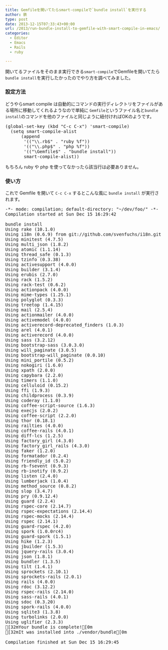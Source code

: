 ```yaml
---
title: Gemfileを開いてたらsmart-compileで`bundle install`を実行する
author: 鉄
type: post
date: 2013-12-15T07:33:43+00:00
url: /2013/run-bundle-install-to-gemfile-with-smart-compile-in-emacs/
categories:
  - Editor
  - Emacs
  - Rails
  - ruby

---
```

開いてるファイルをそのまま実行できる`smart-compile`でGemfileを開いてたら`bundle install`を実行したかったのでやり方を調べてみました。

### 設定方法

どうやらsmart compile は自動的にコマンドの実行ディレクトリをファイルがある場所に移動してくれるようなので単純に `Gemfile`というファイル名と`bundle install`のコマンドを他のファイルと同じように紐付ければOKのようです。

<pre class="lang:lisp decode:true " title="~/.emacs.c/inits/30-smart-compile.el" >(global-set-key (kbd "C-c C-x") 'smart-compile)
  (setq smart-compile-alist
      (append
       '(("\\.rb$" . "ruby %f"))
       '(("\\.php$" . "php %f"))
       '(("\Gemfile$" . "bundle install"))
       smart-compile-alist))</pre>

もちろん ruby や php を使ってなかったら該当行は必要ありません。

### 使い方

これで Gemfile を開いて `C-c C-x` するとこんな風に `bundle install` が実行されます。

<pre class="lang:ps decode:true " >-*- mode: compilation; default-directory: "~/dev/foo/" -*-
Compilation started at Sun Dec 15 16:29:42

bundle install
Using rake (10.1.0) 
Using i18n (0.6.9) from git://github.com/svenfuchs/i18n.git (at master) 
Using minitest (4.7.5) 
Using multi_json (1.8.2) 
Using atomic (1.1.14) 
Using thread_safe (0.1.3) 
Using tzinfo (0.3.38) 
Using activesupport (4.0.0) 
Using builder (3.1.4) 
Using erubis (2.7.0) 
Using rack (1.5.2) 
Using rack-test (0.6.2) 
Using actionpack (4.0.0) 
Using mime-types (1.25.1) 
Using polyglot (0.3.3) 
Using treetop (1.4.15) 
Using mail (2.5.4) 
Using actionmailer (4.0.0) 
Using activemodel (4.0.0) 
Using activerecord-deprecated_finders (1.0.3) 
Using arel (4.0.1) 
Using activerecord (4.0.0) 
Using sass (3.2.12) 
Using bootstrap-sass (3.0.3.0) 
Using will_paginate (3.0.5) 
Using bootstrap-will_paginate (0.0.10) 
Using mini_portile (0.5.2) 
Using nokogiri (1.6.0) 
Using xpath (2.0.0) 
Using capybara (2.2.0) 
Using timers (1.1.0) 
Using celluloid (0.15.2) 
Using ffi (1.9.3) 
Using childprocess (0.3.9) 
Using coderay (1.1.0) 
Using coffee-script-source (1.6.3) 
Using execjs (2.0.2) 
Using coffee-script (2.2.0) 
Using thor (0.18.1) 
Using railties (4.0.0) 
Using coffee-rails (4.0.1) 
Using diff-lcs (1.2.5) 
Using factory_girl (4.3.0) 
Using factory_girl_rails (4.3.0) 
Using faker (1.2.0) 
Using formatador (0.2.4) 
Using friendly_id (5.0.2) 
Using rb-fsevent (0.9.3) 
Using rb-inotify (0.9.2) 
Using listen (2.4.0) 
Using lumberjack (1.0.4) 
Using method_source (0.8.2) 
Using slop (3.4.7) 
Using pry (0.9.12.4) 
Using guard (2.2.4) 
Using rspec-core (2.14.7) 
Using rspec-expectations (2.14.4) 
Using rspec-mocks (2.14.4) 
Using rspec (2.14.1) 
Using guard-rspec (4.2.0) 
Using spork (1.0.0rc4) 
Using guard-spork (1.5.1) 
Using hike (1.2.3) 
Using jbuilder (1.5.3) 
Using jquery-rails (3.0.4) 
Using json (1.8.1) 
Using bundler (1.3.5) 
Using tilt (1.4.1) 
Using sprockets (2.10.1) 
Using sprockets-rails (2.0.1) 
Using rails (4.0.0) 
Using rdoc (3.12.2) 
Using rspec-rails (2.14.0) 
Using sass-rails (4.0.1) 
Using sdoc (0.3.20) 
Using spork-rails (4.0.0) 
Using sqlite3 (1.3.8) 
Using turbolinks (2.0.0) 
Using uglifier (2.3.3) 
[32mYour bundle is complete![0m
[32mIt was installed into ./vendor/bundle[0m

Compilation finished at Sun Dec 15 16:29:45
</pre>

